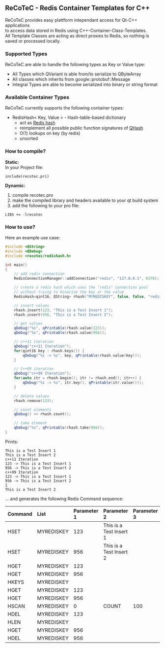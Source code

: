 ## ReCoTeC - Redis Container Templates for C++

ReCoTeC provides easy plattform intependant access for Qt-C++ applications   
to access data stored in Redis using C++\-Container-Class-Templates.   
All Template Classes are acting as direct proxies to Redis, so nothing is saved or processed locally.   

### Supported Types
ReCoTeC are able to handle the following types as Key or Value type:   
 - All Types which QVariant is able from/to serialize to QByteArray
 - All classes which inherits from google::protobuf::Message
 - Integral Types are able to become serialized into binary or string format

### Available Container Types
ReCoTeC currently supports the following container types:
 - RedisHash< Key, Value > - Hash-table-based dictionary
	 - act as [Redis hash][redis-hashes-explained]
	 - reimplement all possible public function signatures of [QHash][qhash-public-signature]
	 - O(1) lookups on key (by redis)
	 - unsorted

### How to compile?
**Static:**  
In your Project file:
```qmake
include(recotec.pri)
```
**Dynamic:**  
1. compile recotec.pro
2. make the compiled library and headers available to your qt build system
3. add the following to your pro file:
```qmake
LIBS += -lrecotec
```
### How to use?
Here an example use case:
```c++
#include <QString>
#include <QDebug>
#include <recotec/redishash.h>

int main()
{
    // add redis connection
    RedisConnectionManager::addConnection("redis", "127.0.0.1", 6379);

    // create a redis hash which uses the "redis" connection pool
    // without trying to binarize the key or the value
    RedisHash<qint16, QString> rhash("MYREDISKEY", false, false, "redis");

    // insert values
    rhash.insert(123, "This is a Test Insert 1");
    rhash.insert(956, "This is a Test Insert 2");

    // get values
    qDebug("%s", qPrintable(rhash.value(123));
    qDebug("%s", qPrintable(rhash.value(956));

    // c++11 iteration
    qDebug("c++11 Iteration");
    for(qint16 key : rhash.keys()) {
        qDebug("%i -> %s", key, qPrintable(rhash.value(key)));
    }

    // C++99 iteration
    qDebug("c++99 Iteration");
    for(auto itr = rhash.begin(); itr != rhash.end(); itr++) {
        qDebug("%i -> %s", itr.key(), qPrintable(itr.value()));
    }

    // delete values
    rhash.remove(123);

    // count elements
    qDebug() << rhash.count();

    // take element
    qDebug("%s", qPrintable(rhash.take(956));
}
```
Prints:
```
This is a Test Insert 1
This is a Test Insert 2
c++11 Iteration
123 -> This is a Test Insert 1
956 -> This is a Test Insert 2
c++99 Iteration
123 -> This is a Test Insert 1
956 -> This is a Test Insert 2
1
This is a Test Insert 2
```

... and generates the following Redis Command sequence:

Command  | List | Parameter 1 | Parameter 2 | Parameter 3
:-------- | :------- | :--- | :--- | :---
HSET | MYREDISKEY | 123 | This is a Test Insert 1
HSET | MYREDISKEY | 956 | This is a Test Insert 2
HGET | MYREDISKEY | 123
HGET | MYREDISKEY | 956
HKEYS | MYREDISKEY | 
HGET | MYREDISKEY | 123
HGET | MYREDISKEY | 956
HSCAN | MYREDISKEY | 0 | COUNT | 100
HDEL | MYREDISKEY | 123
HLEN | MYREDISKEY | 
HGET | MYREDISKEY | 956
HDEL | MYREDISKEY | 956


[//]: # 

[redis-hashes-explained]: <http://redis.io/topics/data-types#hashes>
[qhash-public-signature]: <http://doc.qt.io/qt-5/qhash.html#public-functions>

